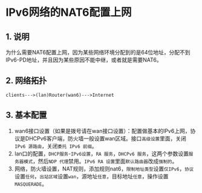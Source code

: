# IPv6网络的NAT6配置上网

## 1. 说明
为什么需要NAT6配置上网，因为某些网络环境分配到的是64位地址，分配不到IPv6-PD地址，并且因为某些原因不能中继，或者就是需要NAT6。

## 2. 网络拓扑
```
clients--->(lan)Router(wan6)--->Internet
```

## 3. 基本配置
1. wan6接口设置（如果是拨号请在wan接口设置）：配置做基本的IPv6上网，协议是DHCPv6客户端，防火墙一般设置wan区域。接口`高级设置`里面，关闭`IPv6 源路由`，关闭`委托 IPv6 前缀`。
2. lan口的配置，`DHCP服务`-`IPv6设置`，`RA 服务`，`DHCPv6 服务`，这两个参数设置`服务器模式`，然后`NDP 代理`禁用。`IPv6 RA 设置`里面`默认路由器`改成`强制的`。
3. 网络，防火墙设置，NAT规则，添加规则nat6，`限制地址类型`设置`仅IPv6`，`协议`设置`任何`，`出站区域`设置`wan`，源地址`任意`，目标地址`任意`，操作设置`MASQUERADE`。
